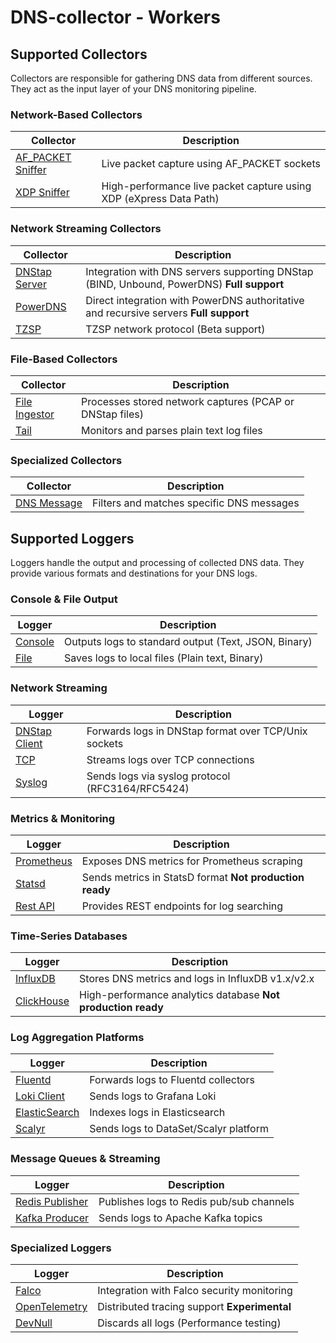 # DNS-collector - Workers

## Supported Collectors

Collectors are responsible for gathering DNS data from different sources. They act as the input layer of your DNS monitoring pipeline.

### Network-Based Collectors

| Collector | Description |
|-----------|-------------|
| [AF_PACKET Sniffer](collectors/collector_afpacket.md) | Live packet capture using AF_PACKET sockets | 
| [XDP Sniffer](collectors/collector_xdp.md) | High-performance live packet capture using XDP (eXpress Data Path) |

### Network Streaming Collectors

| Collector | Description |
|-----------|-------------|
| [DNStap Server](collectors/collector_dnstap.md) | Integration with DNS servers supporting DNStap (BIND, Unbound, PowerDNS) **Full support**  |
| [PowerDNS](collectors/collector_powerdns.md) | Direct integration with PowerDNS authoritative and recursive servers **Full support** |
| [TZSP](collectors/collector_tzsp.md) | TZSP network protocol (Beta support) |

### File-Based Collectors
| Collector | Description |
|-----------|-------------|
| [File Ingestor](collectors/collector_fileingestor.md) | Processes stored network captures (PCAP or DNStap files) |
| [Tail](collectors/collector_tail.md) | Monitors and parses plain text log files |

### Specialized Collectors
| Collector | Description |
|-----------|-------------|
| [DNS Message](collectors/collector_dnsmessage.md) | Filters and matches specific DNS messages |

## Supported Loggers

Loggers handle the output and processing of collected DNS data. They provide various formats and destinations for your DNS logs.

### Console & File Output
| Logger | Description |
|--------|-------------|
| [Console](loggers/logger_stdout.md) | Outputs logs to standard output (Text, JSON, Binary) |
| [File](loggers/logger_file.md) | Saves logs to local files (Plain text, Binary) |

### Network Streaming
| Logger | Description |
|--------|-------------|
| [DNStap Client](loggers/logger_dnstap.md) | Forwards logs in DNStap format over TCP/Unix sockets |
| [TCP](loggers/logger_tcp.md) | Streams logs over TCP connections |
| [Syslog](loggers/logger_syslog.md) | Sends logs via syslog protocol (RFC3164/RFC5424) |

### Metrics & Monitoring
| Logger | Description |
|--------|-------------|
| [Prometheus](loggers/logger_prometheus.md) | Exposes DNS metrics for Prometheus scraping |
| [Statsd](loggers/logger_statsd.md) | Sends metrics in StatsD format **Not production ready** |
| [Rest API](loggers/logger_restapi.md) | Provides REST endpoints for log searching |

### Time-Series Databases
| Logger | Description |
|--------|-------------|
| [InfluxDB](loggers/logger_influxdb.md) | Stores DNS metrics and logs in InfluxDB v1.x/v2.x |
| [ClickHouse](loggers/logger_clickhouse.md) | High-performance analytics database **Not production ready** |

### Log Aggregation Platforms
| Logger | Description |
|--------|-------------|
| [Fluentd](loggers/logger_fluentd.md) | Forwards logs to Fluentd collectors |
| [Loki Client](loggers/logger_loki.md) | Sends logs to Grafana Loki |
| [ElasticSearch](loggers/logger_elasticsearch.md) | Indexes logs in Elasticsearch |
| [Scalyr](loggers/logger_scalyr.md) | Sends logs to DataSet/Scalyr platform |

### Message Queues & Streaming
| Logger | Description |
|--------|-------------|
| [Redis Publisher](loggers/logger_redis.md) | Publishes logs to Redis pub/sub channels |
| [Kafka Producer](loggers/logger_kafka.md) | Sends logs to Apache Kafka topics |

### Specialized Loggers
| Logger | Description |
|--------|-------------|
| [Falco](loggers/logger_falco.md) | Integration with Falco security monitoring |
| [OpenTelemetry](loggers/logger_opentelemetry.md) | Distributed tracing support **Experimental** |
| [DevNull](loggers/logger_devnull.md) | Discards all logs (Performance testing) |